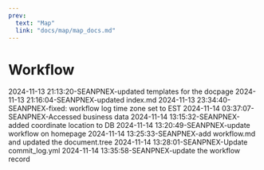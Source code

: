 ```yaml
---
prev:
  text: "Map"
  link: "docs/map/map_docs.md"
---
```

# Workflow

2024-11-13 21:13:20-SEANPNEX-updated templates for the docpage
2024-11-13 21:16:04-SEANPNEX-updated index.md
2024-11-13 23:34:40-SEANPNEX-fixed: workflow log time zone set to EST
2024-11-14 03:37:07-SEANPNEX-Accessed business data
2024-11-14 13:15:32-SEANPNEX-added coordinate location to DB
2024-11-14 13:20:49-SEANPNEX-update workflow on homepage
2024-11-14 13:25:33-SEANPNEX-add workflow.md and updated the document.tree
2024-11-14 13:28:01-SEANPNEX-Update commit_log.yml
2024-11-14 13:35:58-SEANPNEX-update the workflow record
